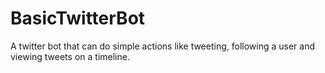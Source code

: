 # BasicTwitterBot

A twitter bot that can do simple actions like tweeting, following a user and viewing tweets on a timeline.
